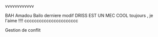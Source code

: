 vvvvvvvvvvvv


BAH
Amadou Bailo
derniere modif 
DRISS EST UN MEC COOL toujours , je l'aime !!!! cccccccccccccccccccccc



Gestion de conflit 